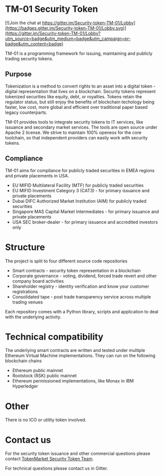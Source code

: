 # TM-01 Security Token

[![Join the chat at https://gitter.im/Security-token-TM-01/Lobby](https://badges.gitter.im/Security-token-TM-01/Lobby.svg)](https://gitter.im/Security-token-TM-01/Lobby?utm_source=badge&utm_medium=badge&utm_campaign=pr-badge&utm_content=badge)

TM-01 is a programming framework for issuing, maintaining and publicly trading security tokens.

## Purpose 

Tokenization is a method to convert rights to an asset into a digital token - digital representation that lives on a blockchain. Security tokens represent tokenized securities like equity, debt, or royalties. Tokens retain the regulator status, but still enjoy the benefits of blockchain techology being faster, low cost, more global and efficient over traditional paper based legacy counterparts.

TM-01 provides tools to integrate security tokens to IT services, like issuance and secondary market services. The tools are open source under Apache 2 license. We strive to maintain 100% openess for the core toolchain, so that independent providers can easily work with security tokens.

## Compliance

TM-01 aims for compliance for publicly traded securities in EMEA regions and private placements in USA. 

* EU MIFID Multilateral Facility (MTF) for publicly traded securities
* EU MIFID Investment Category 3 (CAT3) - for primary issuance and private placements
* Dubai DIFC Authorized Market Institution (AIM) for publicly traded securities
* Singapore MAS Capital Market Intermediates - for primary issuance and private placements
* USA SEC broker-dealer  - for primary issuance and accredited investors only

# Structure

The project is split to four different source code repositories

* Smart contracts - security token representation in a blockchain
* Corporate governance - voting, dividend, forced trade revert and other company board activities
* Shareholder registry - identity verification and know your customer registrations
* Consolidated tape - post trade transparency service across multiple trading venues

Each repository comes with a Python library, scripts and application to deal with the underlying activity. 

# Technical compatibility

The underlying smart contracts are written and tested under multiple Ethereum Virtual Machine implementations. They can run on the following blockchain chains

* Ethereum public mainnet
* Rootstock (RSK) public mainnet
* Ethereum permissioned implementations, like Monax in IBM Hyperledger

# Other

There is no ICO or utility token involved. 

# Contact us

For the security token issuance and other commercial questions please contact [TokenMarket Security Token Team](https://tokenmarket.net/security-token-offering).

For technical questions please contact us in Gitter.



